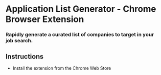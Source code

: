 # Application List Generator - Chrome Browser Extension
### Rapidly generate a curated list of companies to target in your job search.

## Instructions
- Install the extension from the Chrome Web Store

